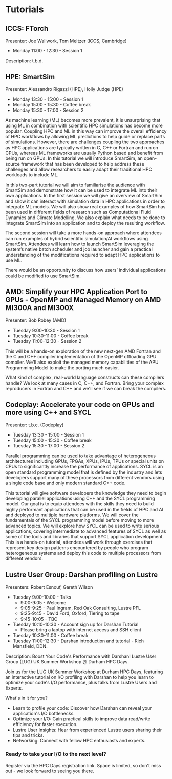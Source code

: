 # Tutorials

## ICCS: FTorch
Presenter: Joe Wallwork, Tom Meltzer (ICCS, Cambridge)
- Monday 11:00 - 12:30 - Session 1

Description: t.b.d.

## HPE: SmartSim
Presenter: Alessandro Rigazzi (HPE), Holly Judge (HPE)
- Monday 13:30 - 15:00 - Session 1
- Monday 15:00 - 15:30 - Coffee break 
- Monday 15:30 - 17:00 - Session 2

As machine learning (ML) becomes more prevalent, it is unsurprising that using ML in combination with scientific HPC simulations has become more popular. Coupling HPC and ML in this way can improve the overall efficiency of HPC workflows by allowing ML predictions to help guide or replace parts of simulations.
However, there are challenges coupling the two approaches as HPC applications are typically written in C, C++ or Fortran and run on CPUs, whereas ML frameworks are usually Python based and benefit from being run on GPUs. In this tutorial we will introduce SmartSim, an open-source framework that has been developed to help address these challenges and allow researchers to easily adapt their traditional HPC workloads to include ML.  
 
In this two-part tutorial we will aim to familiarise the audience with SmartSim and demonstrate how it can be used to integrate ML into their own applications. In the first session we will give an overview of SmartSim and show it can interact with simulation data in HPC applications in order to integrate ML models. We will also show real examples of how SmartSim has been used in different fields of research such as Computational Fluid Dynamics and Climate Modelling. We also explain what needs to be done to integrate SmartSim into an application and to deploy the resulting workflow. 
 
The second session will take a more hands-on approach where attendees can run examples of hybrid scientific simulation/AI workflows using SmartSim.  Attendees will learn how to launch SmartSim leveraging the system’s native batch scheduler and job launcher and gain a practical understanding of the modifications required to adapt HPC applications to use ML.  
 
There would be an opportunity to discuss how users’ individual applications could be modified to use SmartSim. 

## AMD: Simplify your HPC Application Port to GPUs - OpenMP and Managed Memory on AMD MI300A and MI300X 
Presenter: Bob Robey (AMD)
- Tuesday 9:00-10:30 - Session 1
- Tuesday 10:30-11:00 - Coffee break
- Tuesday 11:00-12:30 - Session 2

This will be a hands-on exploration of the new next-gen AMD Fortran and the C and C++ compiler implementation of the OpenMP offloading GPU compiler. We'll also exploit the managed memory capabilities of the APU Programming Model to make the porting much easier.

What kind of complex, real-world language constructs can these compilers handle? We look at many cases in C, C++, and Fortran. Bring your complex reproducers in Fortran and C++ and we'll see if we can break the compilers.


## Codeplay: Accelerate your code on GPUs and more using C++ and SYCL
Presenter: t.b.c. (Codeplay) 
- Tuesday 13:30 - 15:00 - Session 1
- Tuesday 15:00 - 15:30 - Coffee break 
- Tuesday 15:30 - 17:00 - Session 2

Parallel programming can be used to take advantage of heterogeneous architectures including GPUs, FPGAs, XPUs, IPUs, TPUs or special units on CPUs to significantly increase the performance of applications. SYCL is an open standard programming model that is defined by the industry and lets developers support many of these processors from different vendors using a single code base and only modern standard C++ code.

This tutorial will give software developers the knowledge they need to begin developing parallel applications using C++ and the SYCL programming model. Our goal is to equip attendees with the skills they need to build highly performant applications that can be used in the fields of HPC and AI and deployed to multiple hardware platforms. We will cover the fundamentals of the SYCL programming model before moving to more advanced topics. We will explore how SYCL can be used to write serious applications, covering intermediate to advanced features of SYCL as well as some of the tools and libraries that support SYCL application development.
This is a hands-on tutorial, attendees will work through exercises that represent key design patterns encountered by people who program heterogeneous systems and deploy this code to multiple processors from different vendors.

## Lustre User Group: Darshan profiling on Lustre 
Presenters: Robert Esnouf, Gareth Wilson 
- Tuesday 9:00-10:00 - Talks
  - 9:00-9:05 - Welcome
  - 9:05-9:25 - Paul Ingram, Red Oak Consulting, Lustre PFL
  - 9:25-9:45 - David Ford, Oxford, Tiering to tape
  - 9:45-10:05 - TBC
- Tuesday 10:10-10:30 - Account sign up for Darshan Tutorial
  - Please bring a laptop with internet access and SSH client
- Tuesday 10:30-11:00 - Coffee break
- Tuesday 11:00-12:30 - Darshan introduction and tutorial - Rich Mansfield, DDN.

Description: Boost Your Code's Performance with Darshan! Lustre User Group (LUG) UK Summer Workshop @ Durham HPC Days.

Join us for the LUG UK Summer Workshop at Durham HPC Days, featuring
an interactive tutorial on I/O profiling with Darshan to help you
learn to optimize your code's I/O performance, plus talks from Lustre
Users and Experts.

 
What's in it for you?
- Learn to profile your code: Discover how Darshan can reveal your application's I/O bottlenecks.
- Optimize your I/O: Gain practical skills to improve data read/write efficiency for faster execution.
- Lustre User Insights: Hear from experienced Lustre users sharing their tips and tricks.
- Networking: Connect with fellow HPC enthusiasts and experts.

### Ready to take your I/O to the next level?
Register via the HPC Days registration link.  Space is limited, so don't miss out - we look forward to seeing you there.
